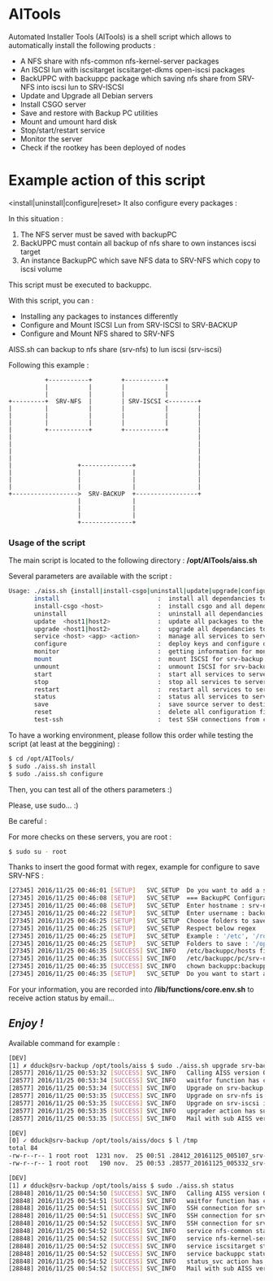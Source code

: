 # AITools

Automated Installer Tools (AITools) is a shell script which allows to automatically install the following products :
- A NFS share with nfs-common nfs-kernel-server packages
- An ISCSI lun with iscsitarget iscsitarget-dkms open-iscsi packages
- BackUPPC with backuppc package which saving nfs share from SRV-NFS into iscsi lun to SRV-ISCSI
- Update and Upgrade all Debian servers
- Install CSGO server
- Save and restore with Backup PC utilities
- Mount and umount hard disk
- Stop/start/restart service
- Monitor the server
- Check if the rootkey has been deployed of nodes


# Example action of this script
<install|uninstall|configure|reset>
It also configure every packages :

In this situation :
1) The NFS server must be saved with backupPC
2) BackUPPC must contain all backup of nfs share to own instances iscsi target
3) An instance BackupPC which save NFS data to SRV-NFS which copy to iscsi volume

This script must be executed to backuppc.

With this script, you can :
- Installing any packages to instances differently
- Configure and Mount ISCSI Lun from SRV-ISCSI to SRV-BACKUP
- Configure and Mount NFS shared to SRV-NFS

AISS.sh can backup to nfs share (srv-nfs) to lun iscsi (srv-iscsi)

Following this example :

              +-----------+        +-----------+
              |           |        |           |
              |           |        |           |
    +---------+  SRV-NFS  |        | SRV-ISCSI <--------+
    |         |           |        |           |        |
    |         |           |        |           |        |
    |         |           |        |           |        |
    |         +-----------+        +-----------+        |
    |                                                   |
    |                                                   |
    |                                                   |
    |                                                   |
    |                  +--------------+                 |
    |                  |              |                 |
    |                  |              |                 |
    |                  |              |                 |
    +------------------>  SRV-BACKUP  +-----------------+
                       |              |
                       |              |
                       |              |
                       +--------------+

### Usage of the script
The main script is located to the following directory : **/opt/AITools/aiss.sh**

Several parameters are available with the script :

```sh
Usage: ./aiss.sh {install|install-csgo|uninstall|update|upgrade|configure|monitor|mount|unmount|start|stop|restart|status|save|service|reset|test-ssh}
       install                           :  install all dependancies to the servers
       install-csgo <host>               :  install csgo and all dependancies to the servers
       uninstall                         :  uninstall all dependancies to the servers
       update  <host1|host2>             :  update all packages to the servers. Please enter the hostname
       upgrade <host1|host2>             :  upgrade all dependancies to the servers. Please enter the hostname
       service <host> <app> <action>     :  manage all services to servers with hostname appname action
       configure                         :  deploy keys and configure dependancies
       monitor                           :  getting information for monitoring tools
       mount                             :  mount ISCSI for srv-backup
       unmount                           :  unmount ISCSI for srv-backup
       start                             :  start all services to servers
       stop                              :  stop all services to servers
       restart                           :  restart all services to servers
       status                            :  status all services to servers
       save                              :  save source server to destination server
       reset                             :  delete all configuration files
       test-ssh                          :  test SSH connections from core-infra
```

To have a working environment, please follow this order while testing the script (at least at the beggining) :

```sh
$ cd /opt/AITools/
$ sudo ./aiss.sh install
$ sudo ./aiss.sh configure
```

Then, you can test all of the others parameters :)

Please, use sudo... :)

Be careful :

For more checks on these servers, you are root :
```sh
$ sudo su - root
```

Thanks to insert the good format with regex, example for configure to save SRV-NFS :

```sh
[27345] 2016/11/25 00:46:01 [SETUP]   SVC_SETUP  Do you want to add a server to backupPC ?  <y/N> y
[27345] 2016/11/25 00:46:08 [SETUP]   SVC_SETUP  === BackupPC Configuration : Add a server ===
[27345] 2016/11/25 00:46:08 [SETUP]   SVC_SETUP  Enter hostname : srv-nfs
[27345] 2016/11/25 00:46:22 [SETUP]   SVC_SETUP  Enter username : backuppc
[27345] 2016/11/25 00:46:25 [SETUP]   SVC_SETUP  Choose folders to save
[27345] 2016/11/25 00:46:25 [SETUP]   SVC_SETUP  Respect below regex
[27345] 2016/11/25 00:46:25 [SETUP]   SVC_SETUP  Example : '/etc', '/root', '/opt'
[27345] 2016/11/25 00:46:25 [SETUP]   SVC_SETUP  Folders to save : '/opt'
[27345] 2016/11/25 00:46:35 [SUCCESS] SVC_INFO   /etc/backuppc/hosts file has been parsed successfully
[27345] 2016/11/25 00:46:35 [SUCCESS] SVC_INFO   /etc/backuppc/pc/srv-nfs.pl file has been parsed successfully
[27345] 2016/11/25 00:46:35 [SUCCESS] SVC_INFO   chown backuppc:backuppc /etc/backuppc/pc/srv-nfs.pl has been executed successfully
[27345] 2016/11/25 00:46:35 [SETUP]   SVC_SETUP  Do you want to start a full backup for srv-nfs ?  <y/N> y
```

For your information, you are recorded into **/lib/functions/core.env.sh** to receive action status by email...

***Enjoy !***
--

Available command for example :

```sh
[DEV]
[1] ✗ dduck@srv-backup /opt/tools/aiss $ sudo ./aiss.sh upgrade srv-backup srv-nfs srv-iscsi
[28577] 2016/11/25 00:53:32 [SUCCESS] SVC_INFO   Calling AISS version 0.5 to run upgrader action
[28577] 2016/11/25 00:53:34 [SUCCESS] SVC_INFO   waitfor function has called during 2 secondes...
[28577] 2016/11/25 00:53:34 [SUCCESS] SVC_INFO   Upgrade on srv-backup is success, more details: /tmp/.28577_20161125_005332_srv-backup_upgrader
[28577] 2016/11/25 00:53:35 [SUCCESS] SVC_INFO   Upgrade on srv-nfs is success, more details: /tmp/.28577_20161125_005332_srv-backup_upgrader
[28577] 2016/11/25 00:53:35 [SUCCESS] SVC_INFO   Upgrade on srv-iscsi is success, more details: /tmp/.28577_20161125_005332_srv-backup_upgrader
[28577] 2016/11/25 00:53:35 [SUCCESS] SVC_INFO   upgrader action has success, see more logs/28577_20161125_005332_AISS.log
[28577] 2016/11/25 00:53:35 [SUCCESS] SVC_INFO   Mail with sub AISS version 0.5 action [upgrader] pid [28577] has success sent to k.rue@free.fr naina_valentin@hotmail.fr successfully
```

```sh
[DEV]
[0] ✓ dduck@srv-backup /opt/tools/aiss/docs $ l /tmp
total 84
-rw-r--r-- 1 root root  1231 nov.  25 00:51 .28412_20161125_005107_srv-backup_updater
-rw-r--r-- 1 root root   190 nov.  25 00:53 .28577_20161125_005332_srv-backup_upgrader
```

```sh
[DEV]
[1] ✗ dduck@srv-backup /opt/tools/aiss $ sudo ./aiss.sh status
[28848] 2016/11/25 00:54:50 [SUCCESS] SVC_INFO   Calling AISS version 0.5 to run status_svc action
[28848] 2016/11/25 00:54:51 [SUCCESS] SVC_INFO   waitfor function has called during 1 secondes...
[28848] 2016/11/25 00:54:51 [SUCCESS] SVC_INFO   SSH connection for srv-nfs has been successfully established
[28848] 2016/11/25 00:54:51 [SUCCESS] SVC_INFO   SSH connection for srv-iscsi has been successfully established
[28848] 2016/11/25 00:54:52 [SUCCESS] SVC_INFO   SSH connection for srv-backup has been successfully established
[28848] 2016/11/25 00:54:52 [SUCCESS] SVC_INFO   service nfs-common status on srv-nfs has been executed with success
[28848] 2016/11/25 00:54:52 [SUCCESS] SVC_INFO   service nfs-kernel-server status on srv-nfs has been executed with success
[28848] 2016/11/25 00:54:52 [SUCCESS] SVC_INFO   service iscsitarget status on srv-iscsi has been executed with success
[28848] 2016/11/25 00:54:52 [SUCCESS] SVC_INFO   service backuppc status on srv-backup has been executed with success
[28848] 2016/11/25 00:54:52 [SUCCESS] SVC_INFO   status_svc action has success, see more logs/28848_20161125_005450_AISS.log
[28848] 2016/11/25 00:54:52 [SUCCESS] SVC_INFO   Mail with sub AISS version 0.5 action [status_svc] pid [28848] has success sent to k.rue@free.fr naina_valentin@hotmail.fr successfully
```
